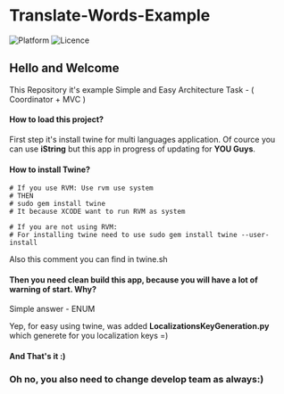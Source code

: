 # Translate-Words-Example

![Platform](https://img.shields.io/badge/platform-iOS-orange.svg)
![Licence](https://img.shields.io/badge/licence-MIT-orange.svg)

## Hello and Welcome
This Repository it's example Simple and Easy Architecture Task - ( Coordinator + MVC )

#### How to load this project?
First step it's install twine for multi languages application. Of cource you can use **iString** but this app in progress of updating for **YOU Guys**.

#### How to install Twine?

```
# If you use RVM: Use rvm use system
# THEN
# sudo gem install twine
# It because XCODE want to run RVM as system

# If you are not using RVM:
# For installing twine need to use sudo gem install twine --user-install
```

Also this comment you can find in twine.sh

#### Then you need clean build this app, because you will have a lot of warning of start. Why? 

Simple answer - ENUM 

Yep, for easy using twine, was added **LocalizationsKeyGeneration.py** which generete for you localization keys =)

#### And That's it :) 

### Oh no, you also need to change develop team as always:)
